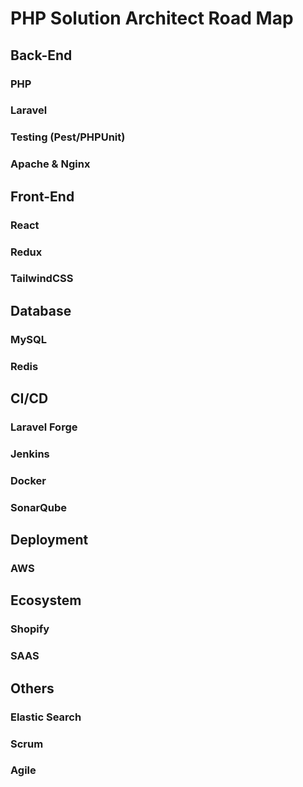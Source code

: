 # PHP Solution Architect Road Map

## Back-End

### PHP
### Laravel
### Testing (Pest/PHPUnit)
### Apache & Nginx

## Front-End

### React
### Redux
### TailwindCSS

## Database

### MySQL
### Redis

## CI/CD

### Laravel Forge
### Jenkins
### Docker
### SonarQube

## Deployment

### AWS

## Ecosystem

### Shopify
### SAAS

## Others

### Elastic Search
### Scrum
### Agile

